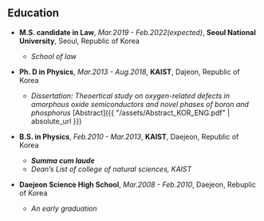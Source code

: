 ## Education
- **M.S. candidate in Law**, *Mar.2019 - Feb.2022(expected)*, **Seoul National University**, Seoul, Republic of Korea
  - *School of law* 

- **Ph. D in Physics**, *Mar.2013 - Aug.2018*, **KAIST**, Dajeon, Republic of Korea  
  - *Dissertation: Theoertical study on oxygen-related defects in amorphous oxide semiconductors and novel phases of boron and phosphorus* [Abstract]({{ "/assets/Abstract_KOR_ENG.pdf" | absolute_url }})  

- **B.S. in Physics**, *Feb.2010 - Mar.2013*, **KAIST**, Daejeon, Republic of Korea  
  - ***Summa cum laude*** 
  - *Dean’s List of college of natural sciences, KAIST*  

- **Daejeon Science High School**, *Mar.2008 - Feb.2010*, Daejeon, Rebuplic of Korea
  - *An early graduation*
